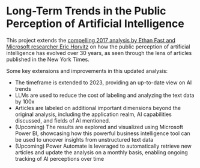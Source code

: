 # Long-Term Trends in the Public Perception of Artificial Intelligence

This project extends the [compelling 2017 analysis by Ethan Fast and Microsoft researcher Eric Horvitz](https://arxiv.org/abs/1609.04904) on how the public perception of artificial intelligence has evolved over 30 years, as seen through the lens of articles published in the New York Times.

Some key extensions and improvements in this updated analysis:

* The timeframe is extended to 2023, providing an up-to-date view on AI trends
* LLMs are used to reduce the cost of labeling and analyzing the text data by 100x
* Articles are labeled on additional important dimensions beyond the original analysis, including the application realm, AI capabilities discussed, and fields of AI mentioned.
* (Upcoming) The results are explored and visualized using Microsoft Power BI, showcasing how this powerful business intelligence tool can be used to uncover insights from unstructured text data
* (Upcoming) Power Automate is leveraged to automatically retrieve new articles and update the analysis on a monthly basis, enabling ongoing tracking of AI perceptions over time
